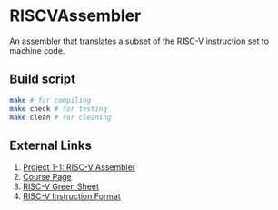 # RISCVAssembler

An assembler that translates a subset of the RISC-V instruction set to machine code.

## Build script

```sh
make # for compiling
make check # for testing
make clean # for cleaning
```
## External Links

1. [Project 1-1: RISC-V Assembler](https://robotics.shanghaitech.edu.cn/courses/ca/21s/projects/1.1/)
2. [Course Page](https://robotics.shanghaitech.edu.cn/courses/ca/21s/)
3. [RISC-V Green Sheet](https://robotics.shanghaitech.edu.cn/courses/ca/19s/notes/riscvcard.pdf)
4. [RISC-V Instruction Format](https://robotics.shanghaitech.edu.cn/courses/ca/19s/lectures/2019-CA-L07_RISC-V3.pdf)
